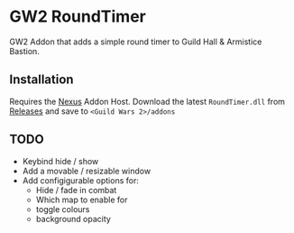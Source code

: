 # GW2 RoundTimer

GW2 Addon that adds a simple round timer to Guild Hall & Armistice Bastion.

## Installation
Requires the [Nexus](https://raidcore.gg/Nexus) Addon Host.
Download the latest `RoundTimer.dll` from [Releases](https://github.com/jake-greygoose/GW2-RoundTimer/releases) and save to `<Guild Wars 2>/addons`


## TODO
- Keybind hide / show
- Add a movable / resizable window
- Add configigurable options for:
  - Hide / fade in combat
  - Which map to enable for
  - toggle colours
  - background opacity
